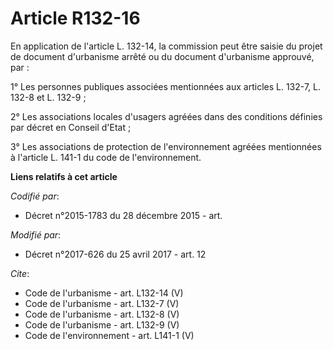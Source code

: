 # Article R132-16

En application de l'article L. 132-14, la commission peut être saisie du projet de document d'urbanisme arrêté ou du document
d'urbanisme approuvé, par : 

1° Les personnes publiques associées mentionnées aux articles L. 132-7, L. 132-8 et L. 132-9 ; 

2° Les associations locales d'usagers agréées dans des conditions définies par décret en Conseil d'Etat ; 

3° Les associations de protection de l'environnement agréées mentionnées à l'article L. 141-1 du code de l'environnement.

**Liens relatifs à cet article**

_Codifié par_:

  - Décret n°2015-1783 du 28 décembre 2015 - art.

_Modifié par_:

  - Décret n°2017-626 du 25 avril 2017 - art. 12

_Cite_:

  - Code de l'urbanisme - art. L132-14 (V)
  - Code de l'urbanisme - art. L132-7 (V)
  - Code de l'urbanisme - art. L132-8 (V)
  - Code de l'urbanisme - art. L132-9 (V)
  - Code de l'environnement - art. L141-1 (V)
